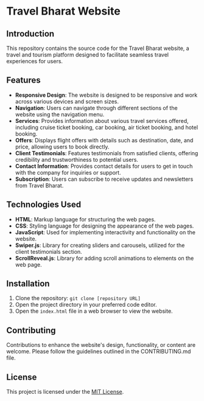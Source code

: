 # Travel Bharat Website

## Introduction
This repository contains the source code for the Travel Bharat website, a travel and tourism platform designed to facilitate seamless travel experiences for users.

## Features
- **Responsive Design**: The website is designed to be responsive and work across various devices and screen sizes.
- **Navigation**: Users can navigate through different sections of the website using the navigation menu.
- **Services**: Provides information about various travel services offered, including cruise ticket booking, car booking, air ticket booking, and hotel booking.
- **Offers**: Displays flight offers with details such as destination, date, and price, allowing users to book directly.
- **Client Testimonials**: Features testimonials from satisfied clients, offering credibility and trustworthiness to potential users.
- **Contact Information**: Provides contact details for users to get in touch with the company for inquiries or support.
- **Subscription**: Users can subscribe to receive updates and newsletters from Travel Bharat.

## Technologies Used
- **HTML**: Markup language for structuring the web pages.
- **CSS**: Styling language for designing the appearance of the web pages.
- **JavaScript**: Used for implementing interactivity and functionality on the website.
- **Swiper.js**: Library for creating sliders and carousels, utilized for the client testimonials section.
- **ScrollReveal.js**: Library for adding scroll animations to elements on the web page.

## Installation
1. Clone the repository: `git clone [repository URL]`
2. Open the project directory in your preferred code editor.
3. Open the `index.html` file in a web browser to view the website.

## Contributing
Contributions to enhance the website's design, functionality, or content are welcome. Please follow the guidelines outlined in the CONTRIBUTING.md file.

## License
This project is licensed under the [MIT License](LICENSE).
